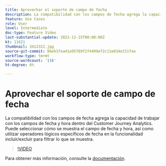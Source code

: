 ```yaml
---
title: Aprovechar el soporte de campo de fecha
description: La compatibilidad con los campos de fecha agrega la capacidad de trabajar con los campos de fecha y hora dentro del Customer Journey Analytics. Puede seleccionar cómo se muestra el campo de fecha y hora, así como utilizar operadores lógicos específicos de fecha en la funcionalidad incluir/excluir para filtrar lo que se muestra.
feature: Use Cases
role: User
level: Intermediate
doc-type: Feature Video
last-substantial-update: 2022-12-15T00:00:00Z
kt: 11621
thumbnail: 3412322.jpg
source-git-commit: 06eb1fea41a95769f2f4499ef2c11e834e211faa
workflow-type: tm+mt
source-wordcount: '116'
ht-degree: 6%

---
```



# Aprovechar el soporte de campo de fecha

La compatibilidad con los campos de fecha agrega la capacidad de trabajar con los campos de fecha y hora dentro del Customer Journey Analytics. Puede seleccionar cómo se muestra el campo de fecha y hora, así como utilizar operadores lógicos específicos de fecha en la funcionalidad incluir/excluir para filtrar lo que se muestra.

>[!VIDEO](https://video.tv.adobe.com/v/3412322/?quality=12&learn=on)

Para obtener más información, consulte la [documentación](https://experienceleague.adobe.com/docs/analytics-platform/using/cja-usecases/data-views/data-views-usecases.html?lang=en#date).
